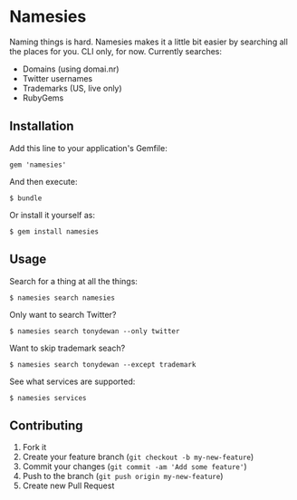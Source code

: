 # Namesies

Naming things is hard. Namesies makes it a little bit easier by searching all the places for you. CLI only, for now. Currently searches:

* Domains (using domai.nr)
* Twitter usernames
* Trademarks (US, live only)
* RubyGems

## Installation

Add this line to your application's Gemfile:

    gem 'namesies'

And then execute:

    $ bundle

Or install it yourself as:

    $ gem install namesies

## Usage

Search for a thing at all the things:

    $ namesies search namesies

Only want to search Twitter?

    $ namesies search tonydewan --only twitter

Want to skip trademark seach?

    $ namesies search tonydewan --except trademark

See what services are supported:

    $ namesies services

## Contributing

1. Fork it
2. Create your feature branch (`git checkout -b my-new-feature`)
3. Commit your changes (`git commit -am 'Add some feature'`)
4. Push to the branch (`git push origin my-new-feature`)
5. Create new Pull Request
